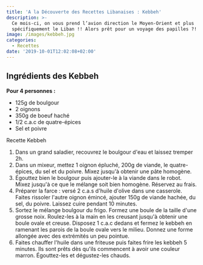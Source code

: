 ```yaml
---
title: 'A la Découverte des Recettes Libanaises : Kebbeh'
description: >-
  Ce mois-ci, on vous prend l’avion direction le Moyen-Orient et plus
  spécifiquement le Liban !! Alors prêt pour un voyage des papilles ?!
image: /images/kebbeh.jpg
categories:
  - Recettes
date: '2019-10-01T12:02:08+02:00'
---
```

## Ingrédients des Kebbeh

**Pour 4 personnes :**

* 125g de boulgour
* 2 oignons
* 350g de boeuf haché
* 1/2 c.a.c de quatre-épices
* Sel et poivre



Recette Kebbeh

1. Dans un grand saladier, recouvrez le boulgour d'eau et laissez tremper 2h.
2. Dans un mixeur, mettez 1 oignon épluché, 200g de viande, le quatre-épices, du sel et du poivre. Mixez jusqu'à obtenir une pâte homogène.
3. Égouttez bien le boulgour puis ajouter-le à la viande dans le robot. Mixez jusqu'à ce que le mélange soit bien homogène. Réservez au frais.
4. Préparer la farce : versé 2 c.a.s d'huile d'olive dans une casserole. Faites rissoler l'autre oignon émincé, ajouter 150g de viande hachée, du sel, du poivre. Laissez cuire pendant 10 minutes.
5. Sortez le mélange boulgour du frigo. Formez une boule de la taille d'une grosse noix. Roulez-les à la main en les creusant jusqu'à obtenir une boule ovale et creuse. Disposez 1 c.a.c dedans et fermez le kebbeh en ramenant les parois de la boule ovale vers le milieu. Donnez une forme allongée avec des extrémités un peu pointue.
6. Faites chauffer l'huile dans une friteuse puis faites frire les kebbeh 5 minutes. Ils sont prêts dès qu'ils commencent à avoir une couleur marron. Égouttez-les et dégustez-les chauds.
